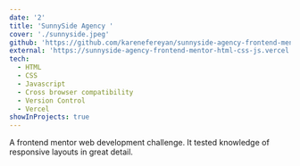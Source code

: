 ```yaml
---
date: '2'
title: 'SunnySide Agency '
cover: './sunnyside.jpeg'
github: 'https://github.com/karenefereyan/sunnyside-agency-frontend-mentor-HTML-CSS-JS'
external: 'https://sunnyside-agency-frontend-mentor-html-css-js.vercel.app/'
tech:
  - HTML
  - CSS
  - Javascript
  - Cross browser compatibility
  - Version Control
  - Vercel
showInProjects: true
---
```


A frontend mentor web development challenge. It tested knowledge of responsive layouts in great
detail.
